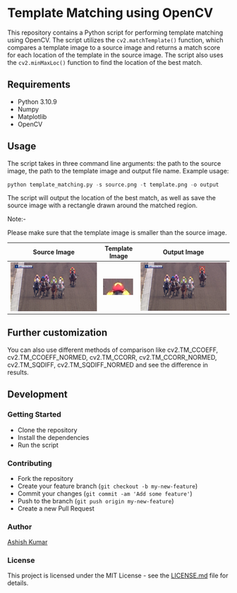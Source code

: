 # Template Matching using OpenCV

This repository contains a Python script for performing template matching using OpenCV. The script utilizes the `cv2.matchTemplate()` function, which compares a template image to a source image and returns a match score for each location of the template in the source image. The script also uses the `cv2.minMaxLoc()` function to find the location of the best match.

## Requirements

- Python 3.10.9
- Numpy
- Matplotlib
- OpenCV

## Usage

The script takes in three command line arguments: the path to the source image, the path to the template image and output file name. Example usage:

```py
python template_matching.py -s source.png -t template.png -o output
```

The script will output the location of the best match, as well as save the source image with a rectangle drawn around the matched region.

Note:-

Please make sure that the template image is smaller than the source image.

| Source Image  | Template Image  |  Output Image |
|---|---|---|
|![source.png](source.png)   | ![template.png](template.png)   | ![output.jpg](output.png)   |

## Further customization

You can also use different methods of comparison like cv2.TM_CCOEFF, cv2.TM_CCOEFF_NORMED, cv2.TM_CCORR, cv2.TM_CCORR_NORMED, cv2.TM_SQDIFF, cv2.TM_SQDIFF_NORMED and see the difference in results.

## Development

### Getting Started

- Clone the repository
- Install the dependencies
- Run the script

### Contributing

- Fork the repository
- Create your feature branch (`git checkout -b my-new-feature`)
- Commit your changes (`git commit -am 'Add some feature'`)
- Push to the branch (`git push origin my-new-feature`)
- Create a new Pull Request

### Author

[Ashish Kumar](ashish.krb7@gmail.com)

### License

This project is licensed under the MIT License - see the [LICENSE.md](./LICENSE.md) file for details.
